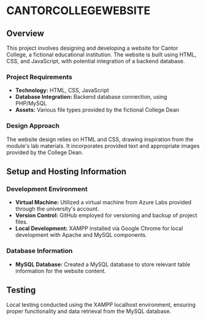 # CANTORCOLLEGEWEBSITE

## Overview

This project involves designing and developing a website for Cantor College, a fictional educational institution. The website is built using HTML, CSS, and JavaScript, with potential integration of a backend database.

### Project Requirements

- **Technology:** HTML, CSS, JavaScript
- **Database Integration:** Backend database connection, using PHP/MySQL
- **Assets:** Various file types provided by the fictional College Dean

### Design Approach

The website design relies on HTML and CSS, drawing inspiration from the module's lab materials. It incorporates provided text and appropriate images provided by the College Dean.

## Setup and Hosting Information

### Development Environment

- **Virtual Machine:** Utilized a virtual machine from Azure Labs provided through the university's account.
- **Version Control:** GitHub employed for versioning and backup of project files.
- **Local Development:** XAMPP installed via Google Chrome for local development with Apache and MySQL components.

### Database Information

- **MySQL Database:** Created a MySQL database to store relevant table information for the website content.

## Testing

Local testing conducted using the XAMPP localhost environment, ensuring proper functionality and data retrieval from the MySQL database.
